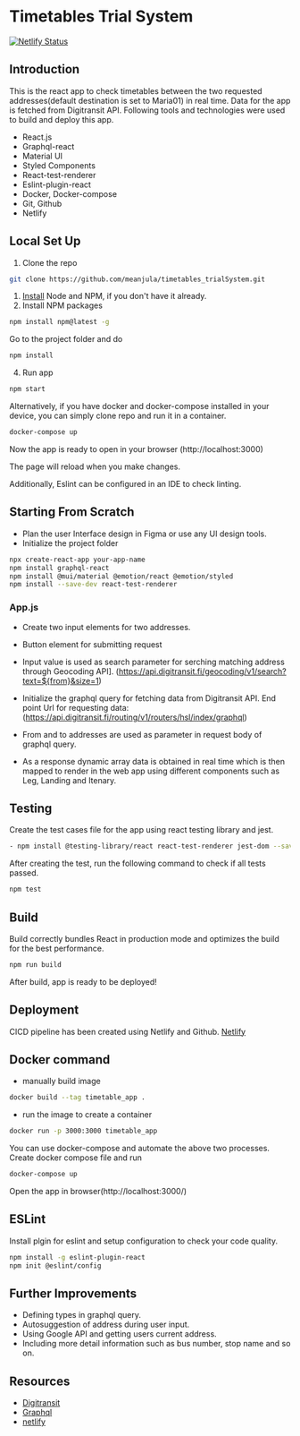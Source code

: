 # Timetables Trial System

[![Netlify Status](https://api.netlify.com/api/v1/badges/771a3e8d-f72a-4fe0-96b2-5391f86972c1/deploy-status)](https://app.netlify.com/sites/timetable-demo-project/deploys)

## Introduction

This is the react app to check timetables between the two requested addresses(default destination is set to Maria01) in real time. Data for the app is fetched from Digitransit API. Following tools and technologies were used to build and deploy this app.

- React.js
- Graphql-react
- Material UI
- Styled Components
- React-test-renderer
- Eslint-plugin-react
- Docker, Docker-compose
- Git, Github
- Netlify


## Local Set Up
1. Clone the repo

```sh
git clone https://github.com/meanjula/timetables_trialSystem.git
```
1. [Install](https://nodejs.org/en/download/) Node and NPM, if you don't have it already.
2. Install NPM packages
```sh
npm install npm@latest -g
```
Go to the project folder and do

```sh
npm install
```

4. Run app

```sh
npm start
```

Alternatively, if you have docker and docker-compose installed in your device, you can simply clone repo and run it in a container.

```sh
docker-compose up
```

Now the app is ready to open in your browser (http://localhost:3000)

The page will reload when you make changes.

Additionally, Eslint can be configured in an IDE to check linting.

## Starting From Scratch
- Plan the user Interface design in Figma or use any UI design tools.
- Initialize the project folder 
```sh
npx create-react-app your-app-name
npm install graphql-react
npm install @mui/material @emotion/react @emotion/styled
npm install --save-dev react-test-renderer
```
### App.js
- Create two input elements for two addresses.
- Button element for submitting request 
- Input value is used as search parameter for serching matching address through Geocoding API].
 (https://api.digitransit.fi/geocoding/v1/search?text=${from}&size=1)

- Initialize the  graphql query for fetching data from Digitransit API.
End point Url for requesting data:
(https://api.digitransit.fi/routing/v1/routers/hsl/index/graphql)

- From and to addresses are used as parameter in request body of graphql query.
- As a response dynamic array data is obtained in real time which is then mapped to render in the web app using different components such as Leg, Landing and Itenary.

## Testing
Create the test cases file for the app using react testing library and jest.
```sh
- npm install @testing-library/react react-test-renderer jest-dom --save-dev (for testing)
```
After creating the test, run the following command to check if all tests passed.

```sh
npm test
```

## Build

Build correctly bundles React in production mode and optimizes the build for the best performance.

```sh
npm run build
```

After build, app is ready to be deployed!

## Deployment

CICD pipeline has been created using Netlify and Github.
[Netlify](https://timetable-demo-project.netlify.app)
## Docker command

-  manually  build image 

```sh
docker build --tag timetable_app .
```
- run the image to create a container
```sh
docker run -p 3000:3000 timetable_app
```
You can use docker-compose and automate the above two processes. Create docker compose file and run
```sh
docker-compose up
```

Open the app in browser(http://localhost:3000/)

## ESLint
Install plgin for eslint and setup configuration to check your code quality.

```sh
npm install -g eslint-plugin-react
npm init @eslint/config
```
## Further Improvements
- Defining types in graphql query.
- Autosuggestion of address during user input.
- Using Google API and getting users current address.
- Including more detail information such as bus number, stop name and so on.

## Resources

- [Digitransit](https://digitransit.fi/en/developers/apis/)
- [Graphql](https://graphql.org/learn)
- [netlify](https://docs.netlify.com/get-started)
